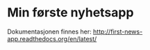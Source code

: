Min første nyhetsapp
====================

Dokumentasjonen finnes her:
http://first-news-app.readthedocs.org/en/latest/